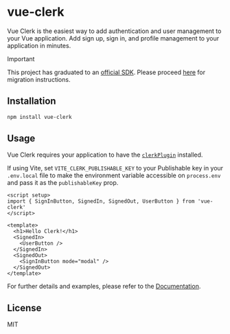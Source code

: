 # vue-clerk

Vue Clerk is the easiest way to add authentication and user management to your Vue application. Add sign up, sign in, and profile management to your application in minutes.

> [!IMPORTANT]
> This project has graduated to an [official SDK](https://clerk.com/changelog/2025-01-07-vue-and-nuxt-sdk). Please proceed [here](https://clerk.com/docs/references/vue/migrating-from-vue-community-sdk) for migration instructions.

## Installation

```bash
npm install vue-clerk
```

## Usage

Vue Clerk requires your application to have the [`clerkPlugin`](https://vue-clerk.com/plugin) installed.

If using Vite, set `VITE_CLERK_PUBLISHABLE_KEY` to your Publishable key in your `.env.local` file to make the environment variable accessible on `process.env` and pass it as the `publishableKey` prop.

```vue
<script setup>
import { SignInButton, SignedIn, SignedOut, UserButton } from 'vue-clerk'
</script>

<template>
  <h1>Hello Clerk!</h1>
  <SignedIn>
    <UserButton />
  </SignedIn>
  <SignedOut>
    <SignInButton mode="modal" />
  </SignedOut>
</template>
```

For further details and examples, please refer to the [Documentation](https://vue-clerk.com).

## License

MIT
